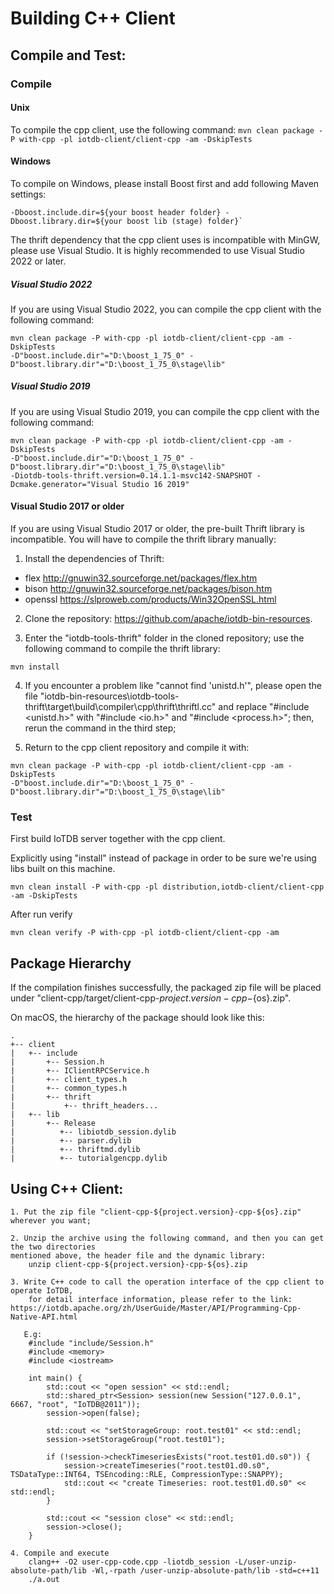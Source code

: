 <!--

    Licensed to the Apache Software Foundation (ASF) under one
    or more contributor license agreements.  See the NOTICE file
    distributed with this work for additional information
    regarding copyright ownership.  The ASF licenses this file
    to you under the Apache License, Version 2.0 (the
    "License"); you may not use this file except in compliance
    with the License.  You may obtain a copy of the License at

        http://www.apache.org/licenses/LICENSE-2.0

    Unless required by applicable law or agreed to in writing,
    software distributed under the License is distributed on an
    "AS IS" BASIS, WITHOUT WARRANTIES OR CONDITIONS OF ANY
    KIND, either express or implied.  See the License for the
    specific language governing permissions and limitations
    under the License.

-->
# Building C++ Client

## Compile and Test:

### Compile

#### Unix
To compile the cpp client, use the following command:
`mvn clean package -P with-cpp -pl iotdb-client/client-cpp -am -DskipTests`

#### Windows
To compile on Windows, please install Boost first and add following Maven
settings:
```
-Dboost.include.dir=${your boost header folder} -Dboost.library.dir=${your boost lib (stage) folder}` 
```

The thrift dependency that the cpp client uses is incompatible with MinGW, please use Visual 
Studio. It is highly recommended to use Visual Studio 2022 or later.

##### Visual Studio 2022
If you are using Visual Studio 2022, you can compile the cpp client with the following command:

```
mvn clean package -P with-cpp -pl iotdb-client/client-cpp -am -DskipTests
-D"boost.include.dir"="D:\boost_1_75_0" -D"boost.library.dir"="D:\boost_1_75_0\stage\lib"
```

##### Visual Studio 2019
If you are using Visual Studio 2019, you can compile the cpp client with the following command:

```
mvn clean package -P with-cpp -pl iotdb-client/client-cpp -am -DskipTests
-D"boost.include.dir"="D:\boost_1_75_0" -D"boost.library.dir"="D:\boost_1_75_0\stage\lib"
-Diotdb-tools-thrift.version=0.14.1.1-msvc142-SNAPSHOT -Dcmake.generator="Visual Studio 16 2019"
```

#### Visual Studio 2017 or older
If you are using Visual Studio 2017 or older, the pre-built Thrift library is incompatible. You 
will have to compile the thrift library manually:

1. Install the dependencies of Thrift:
* flex http://gnuwin32.sourceforge.net/packages/flex.htm
* bison http://gnuwin32.sourceforge.net/packages/bison.htm
* openssl https://slproweb.com/products/Win32OpenSSL.html

2. Clone the repository: https://github.com/apache/iotdb-bin-resources.

3. Enter the "iotdb-tools-thrift" folder in the cloned repository; use the following command to 
   compile the thrift library:

`mvn install`

4. If you encounter a problem like "cannot find 'unistd.h'", please open the file
"iotdb-bin-resources\iotdb-tools-thrift\target\build\compiler\cpp\thrift\thriftl.cc" and replace
"#include <unistd.h>" with "#include <io.h>" and "#include <process.h>"; then, rerun the command 
   in the third step;

5. Return to the cpp client repository and compile it with:

```
mvn clean package -P with-cpp -pl iotdb-client/client-cpp -am -DskipTests
-D"boost.include.dir"="D:\boost_1_75_0" -D"boost.library.dir"="D:\boost_1_75_0\stage\lib"
```


### Test
First build IoTDB server together with the cpp client.

Explicitly using "install" instead of package in order to be sure we're using libs built on this 
machine.

`mvn clean install -P with-cpp -pl distribution,iotdb-client/client-cpp -am -DskipTests`

After run verify

`mvn clean verify -P with-cpp -pl iotdb-client/client-cpp -am`

## Package Hierarchy

If the compilation finishes successfully, the packaged zip file will be placed under
"client-cpp/target/client-cpp-${project.version}-cpp-${os}.zip". 

On macOS, the hierarchy of the package should look like this:
```
.
+-- client
|   +-- include
|       +-- Session.h
|       +-- IClientRPCService.h
|       +-- client_types.h
|       +-- common_types.h
|       +-- thrift
|           +-- thrift_headers...
|   +-- lib
|       +-- Release
|          +-- libiotdb_session.dylib
|          +-- parser.dylib
|          +-- thriftmd.dylib
|          +-- tutorialgencpp.dylib
```

## Using C++ Client:
```
1. Put the zip file "client-cpp-${project.version}-cpp-${os}.zip" wherever you want;

2. Unzip the archive using the following command, and then you can get the two directories 
mentioned above, the header file and the dynamic library:
    unzip client-cpp-${project.version}-cpp-${os}.zip

3. Write C++ code to call the operation interface of the cpp client to operate IoTDB,
    for detail interface information, please refer to the link: https://iotdb.apache.org/zh/UserGuide/Master/API/Programming-Cpp-Native-API.html

   E.g:
    #include "include/Session.h"
    #include <memory>
    #include <iostream>

    int main() {
        std::cout << "open session" << std::endl;
        std::shared_ptr<Session> session(new Session("127.0.0.1", 6667, "root", "IoTDB@2011"));
        session->open(false);

        std::cout << "setStorageGroup: root.test01" << std::endl;
        session->setStorageGroup("root.test01");

        if (!session->checkTimeseriesExists("root.test01.d0.s0")) {
            session->createTimeseries("root.test01.d0.s0", TSDataType::INT64, TSEncoding::RLE, CompressionType::SNAPPY);
            std::cout << "create Timeseries: root.test01.d0.s0" << std::endl;
        }

        std::cout << "session close" << std::endl;
        session->close();
    }

4. Compile and execute
    clang++ -O2 user-cpp-code.cpp -liotdb_session -L/user-unzip-absolute-path/lib -Wl,-rpath /user-unzip-absolute-path/lib -std=c++11
    ./a.out
```
